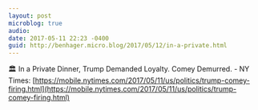 ```yaml
---
layout: post
microblog: true
audio: 
date: 2017-05-11 22:23 -0400
guid: http://benhager.micro.blog/2017/05/12/in-a-private.html
---
```

🏛 In a Private Dinner, Trump Demanded Loyalty. Comey Demurred. - NY Times: [https://mobile.nytimes.com/2017/05/11/us/politics/trump-comey-firing.html](https://mobile.nytimes.com/2017/05/11/us/politics/trump-comey-firing.html)
